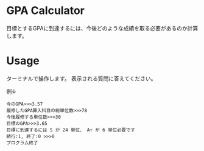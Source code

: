 # GPA Calculator

目標とするGPAに到達するには、今後どのような成績を取る必要があるのか計算します。

# Usage
ターミナルで操作します。
表示される質問に答えてください。

例↓
```
今のGPA>>>3.57
履修したGPA算入科目の総単位数>>>78
今後履修する単位数>>>30
目標のGPA>>>3.65
目標に到達するには S が 24 単位、 A+ が 6 単位必要です
続行:1, 終了:0 >>>0
プログラム終了
```
